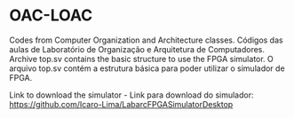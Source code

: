 # OAC-LOAC
Codes from Computer Organization and Architecture classes.
Códigos das aulas de Laboratório de Organização e Arquitetura de Computadores.
Archive top.sv contains the basic structure to use the FPGA simulator.
O arquivo top.sv contém a estrutura básica para poder utilizar o simulador de FPGA.

Link to download the simulator - Link para download do simulador:
https://github.com/Icaro-Lima/LabarcFPGASimulatorDesktop
